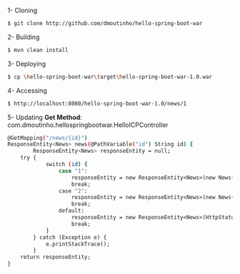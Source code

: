 1- Cloning
```sh
$ git clone http://github.com/dmoutinho/hello-spring-boot-war
```

2- Building
```sh
$ mvn clean install
```

3- Deploying
```sh
$ cp \hello-spring-boot-war\target\hello-spring-boot-war-1.0.war
```

4- Accessing
```sh
$ http://localhost:8080/hello-spring-boot-war-1.0/news/1
```

5- Updating **Get Method**: com.dmoutinho.hellospringbootwar.HelloICPController
```sh
@GetMapping("/news/{id}")
ResponseEntity<News> news(@PathVariable("id") String id) {
		ResponseEntity<News> responseEntity = null;
    try {
    		switch (id) {
				case "1":
		    		responseEntity = new ResponseEntity<News>(new News("Title 1","Content 1"),HttpStatus.OK);
					break;
				case "2":
		    		responseEntity = new ResponseEntity<News>(new News("Title 2","Content 2"),HttpStatus.OK);
					break;
				default:
		    		responseEntity = new ResponseEntity<News>(HttpStatus.NOT_FOUND);
					break;
			}
		} catch (Exception e) {
			e.printStackTrace();
		}
    return responseEntity;
}
```
